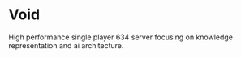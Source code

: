# Void

High performance single player 634 server focusing on knowledge representation and ai architecture.